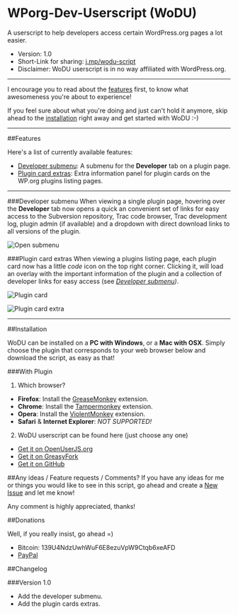 # WPorg-Dev-Userscript (WoDU)
A userscript to help developers access certain WordPress.org pages a lot easier.

- Version: 1.0
- Short-Link for sharing: [j.mp/wodu-script](https://j.mp/wodu-script)
- Disclaimer: WoDU userscript is in no way affiliated with WordPress.org.

---

I encourage you to read about the [features](#features) first, to know what awesomeness you're about to experience!

If you feel sure about what you're doing and just can't hold it anymore, skip ahead to the [installation](#installation) right away and get started with WoDU :-)

---

##Features

Here's a list of currently available features:
- [Developer submenu](#developer-submenu): A submenu for the **Developer** tab on a plugin page.
- [Plugin card extras](#plugin-card-extras): Extra information panel for plugin cards on the WP.org plugins listing pages.

---

###Developer submenu
When viewing a single plugin page, hovering over the **Developer** tab now opens a quick an convenient set of links for easy access to the Subversion repository, Trac code browser, Trac development log, plugin admin (if available) and a dropdown with direct download links to all versions of the plugin.

![Open submenu][dev-submenu]

###Plugin card extras
When viewing a plugins listing page, each plugin card now has a little *code* icon on the top right corner. Clicking it, will load an overlay with the important information of the plugin and a collection of developer links for easy access (see *[Developer submenu](#developer-submenu))*.

![Plugin card][plugin-card]

![Plugin card extra][plugin-card-extra]

---

##Installation

WoDU can be installed on a **PC with Windows**, or a **Mac with OSX**.
Simply choose the plugin that corresponds to your web browser below and download the script, as easy as that!

###With Plugin
1. Which browser?
  - **Firefox**: Install the [GreaseMonkey](https://addons.mozilla.org/en-US/firefox/addon/greasemonkey/) extension.
  - **Chrome**: Install the [Tampermonkey](https://chrome.google.com/webstore/detail/tampermonkey/dhdgffkkebhmkfjojejmpbldmpobfkfo?hl=en) extension.
  - **Opera**: Install the [ViolentMonkey](https://addons.opera.com/en/extensions/details/violent-monkey/) extension.
  - **Safari** & **Internet Explorer**: *NOT SUPPORTED!*

2. WoDU userscript can be found here (just choose any one)
  - [Get it on OpenUserJS.org](https://openuserjs.org/install/noplanman/WPorg-Dev.user.js)
  - [Get it on GreasyFork](https://greasyfork.org/scripts/12089-wporg-dev/code/WPorg-Dev.user.js)
  - [Get it on GitHub](https://raw.githubusercontent.com/noplanman/WPorg-Dev-Userscript/master/WPorg-Dev.user.js)

##Any ideas / Feature requests / Comments?
If you have any ideas for me or things you would like to see in this script, go ahead and create a [New Issue](https://github.com/noplanman/WPorg-Dev-Userscript/issues/new) and let me know!

Any comment is highly appreciated, thanks!

##Donations

Well, if you really insist, go ahead =)

- Bitcoin: 139U4NdzUwhWuF6E8ezuVpW9Ctqb6xeAFD
- [PayPal](https://www.paypal.com/cgi-bin/webscr?cmd=_donations&business=armando%40noplanman%2ech&item_name=WoDU%20Donation)

##Changelog

###Version 1.0

- Add the developer submenu.
- Add the plugin cards extras.

[dev-submenu]: https://raw.githubusercontent.com/noplanman/WPord-Dev-Userscript/master/assets/assets/dev-submenu.png "Open submenu"
[plugin-card]: https://raw.githubusercontent.com/noplanman/WPord-Dev-Userscript/master/assets/assets/plugin-card.png "Plugin card"
[plugin-card-extra]: https://raw.githubusercontent.com/noplanman/WPord-Dev-Userscript/master/assets/assets/plugin-card-extra.png "Plugin card extra"

